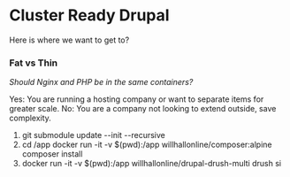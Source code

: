# Cluster Ready Drupal

Here is where we want to get to?

### Fat vs Thin

*Should Nginx and PHP be in the same containers?*

Yes: You are running a hosting company or want to separate items for greater scale.
No: You are a company not looking to extend outside, save complexity.

1. git submodule update --init --recursive
2. cd /app docker run -it -v $(pwd):/app willhallonline/composer:alpine composer install
3. docker run -it -v $(pwd):/app willhallonline/drupal-drush-multi drush si